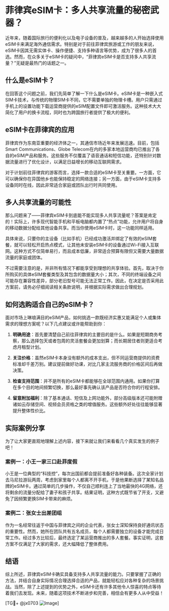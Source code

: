# 菲律宾eSIM卡：多人共享流量的秘密武器？

近年来，随着国际旅行的便利化以及电子设备的普及，越来越多的人开始选择使用eSIM卡来满足海外通信需求。特别是对于前往菲律宾旅游或工作的朋友来说，eSIM卡因其无需实体卡、操作便捷、支持多种语言等优势，成为了很多人的首选。然而，在众多关于eSIM卡的疑问中，“菲律宾eSIM卡是否支持多人共享流量？”无疑是最热门的话题之一。

## 什么是eSIM卡？

在回答这个问题之前，我们先简单了解一下什么是eSIM卡。eSIM卡是一种嵌入式SIM卡技术，与传统的物理SIM卡不同，它不需要单独的物理卡槽。用户只需通过手机上的设置功能下载运营商提供的eSIM配置文件即可激活服务。这种技术大大简化了用户的换卡流程，同时也为跨国旅行者提供了极大的便利。

## eSIM卡在菲律宾的应用

菲律宾作为东南亚重要的经济体之一，其通信市场近年来发展迅速。目前，包括Smart Communications、Globe Telecom在内的多家本地运营商均已推出了各自的eSIM产品和服务。这些服务不仅覆盖了语音通话和短信功能，还特别针对数据流量进行了优化设计，以满足日益增长的移动互联网需求。

对于计划前往菲律宾的游客而言，选择一款合适的eSIM卡至关重要。一方面，它可以确保你在异国他乡也能保持稳定的网络连接；另一方面，由于eSIM卡支持多设备同时在线，因此非常适合家庭或团队出行时共同使用。

## 多人共享流量的可能性

那么问题来了——菲律宾eSIM卡到底能不能实现多人共享流量呢？答案是肯定的！实际上，许多现代智能手机和平板电脑都内置了“热点”功能，允许用户将自身的移动数据分配给其他设备共享。而当你使用eSIM卡时，这一功能同样适用。

具体来说，只要你的主设备（比如手机）已经成功激活并绑定了有效的eSIM套餐，就可以轻松开启热点模式，让其他未安装eSIM卡的设备通过Wi-Fi接入互联网。这种方式不仅简单易行，而且成本低廉，非常适合预算有限但又需要大量数据流量的家庭或团体。

不过需要注意的是，并非所有情况下都能享受到理想的共享体验。首先，取决于你所购买的具体eSIM套餐类型及其包含的数据量大小；其次，不同的终端设备之间可能存在兼容性差异，部分老旧型号可能无法正常工作。因此，在决定是否采用此方案前，请务必仔细阅读相关条款说明，并根据实际需求做出合理规划。

## 如何选购适合自己的eSIM卡？

面对市场上琳琅满目的eSIM产品，如何挑选一款既经济实惠又能满足个人或集体需求的理想方案呢？以下几点建议或许能帮助到你：

1. **明确用途**：首先要清楚自己前往菲律宾的主要目的是什么。如果是短期商务考察，那么选择包天或者包周的灵活套餐会更加划算；而长期居住者则更适合考虑月租型计划。
   
2. **关注价格**：虽然eSIM卡本身没有额外的成本支出，但不同运营商提供的资费标准却千差万别。建议提前做好功课，对比几家主流服务商的价格区间后再做决策。
   
3. **检查支持范围**：并不是所有的eSIM卡都能够在全球范围内通用。如果你打算在多个目的地间频繁切换，那么最好事先确认该产品是否符合你的行程安排。
   
4. **留意附加福利**：除了基本通话、短信及上网功能外，部分高级版本还可能附赠诸如云存储空间、视频会员资格之类的增值服务。这些额外好处往往能够显著提升整体性价比。

## 实际案例分享

为了让大家更直观地理解上述内容，接下来就让我们来看看几个真实发生的例子吧！

### 案例一：小王一家三口赴菲度假
小王是一位典型的“科技控”，每次出国前都会提前准备好各种装备。这次全家计划去马尼拉游玩两周，考虑到家里每个人都离不开手机，于是他果断选择了某知名品牌的eSIM卡。通过简单的几步操作，不仅自己顺利连上了当地最快的4G网络，还将剩余的流量分配给了妻子和孩子共享。结果证明，这种方式既节省了开支，又避免了因频繁更换SIM卡带来的麻烦。

### 案例二：张女士出差团组
作为一名经常往返于中国与菲律宾之间的企业代表，张女士深知保持良好通讯状态的重要性。然而，她所在团队共有五名成员，每个人都需要独立的设备才能完成日常工作。经过多方比较后，最终选定了某运营商推出的多人套餐。事实证明，这套方案不仅满足了大家的需求，还大幅降低了整体费用。

## 结语

综上所述，菲律宾eSIM卡确实具备支持多人共享流量的能力。只要掌握了正确的方法，并结合自身实际情况合理选择合适的产品，就能轻松应对各种复杂的场景挑战。当然，除了上述提到的优势之外，eSIM卡还有许多其他令人惊喜的特点等待着我们去发现。未来，随着这项技术不断进步和完善，相信会有更多人从中受益！

[TG💪+ @jx0703 ![Image](https://github.com/user-attachments/assets/dbca1d08-cadb-493c-b0ec-ad6f7a83f270)]
